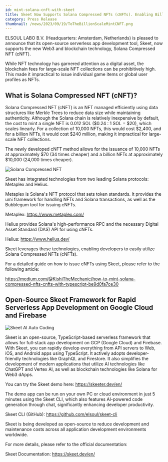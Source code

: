 ```yaml
---
id: mint-solana-cnft-with-skeet
title: Skeet Now Supports Solana Compressed NFTs (cNFTs). Enabling Billion-Scale NFT Collections at Low Cost.
category: Press Release
thumbnail: /news/2023/09/19/ToTheBillionScaleMintCNFT.png
---
```


ELSOUL LABO B.V. (Headquarters: Amsterdam, Netherlands) is pleased to announce
that its open-source serverless app development tool, Skeet, now supports the
new Web3 and blockchain technology, Solana Compressed NFT (cNFT).

While NFT technology has garnered attention as a digital asset, the blockchain
fees for large-scale NFT collections can be prohibitively high. This made it
impractical to issue individual game items or global user profiles as NFTs.

## What is Solana Compressed NFT (cNFT)?

Solana Compressed NFT (cNFT) is an NFT managed efficiently using data structures
like Merkle Trees to reduce data size while maintaining authenticity. Although
the Solana chain is relatively inexpensive by default, the cost to mint a single
NFT is 0.012 SOL ($0.24 : 1 SOL = $20), which scales linearly. For a collection
of 10,000 NFTs, this would cost $2,400, and for a billion NFTs, it would cost
$240 million, making it impractical for large-scale NFT collections.

The newly developed cNFT method allows for the issuance of 10,000 NFTs at
approximately $70 (34 times cheaper) and a billion NFTs at approximately $10,000
(24,000 times cheaper).

![Solana Compressed NFT](/news/2023/09/19/mint-solana-cnft.png)

Skeet has integrated technologies from two leading Solana protocols: Metaplex
and Helius.

Metaplex is Solana's NFT protocol that sets token standards. It provides the umi
framework for handling NFTs and Solana transactions, as well as the Bubblegum
tool for issuing cNFTs.

Metaplex: https://www.metaplex.com/

Helius provides Solana's high-performance RPC and the necessary Digital Asset
Standard (DAS) API for using cNFTs.

Helius: https://www.helius.dev/

Skeet leverages these technologies, enabling developers to easily utilize Solana
Compressed NFTs (cNFTs).

For a detailed guide on how to issue cNFTs using Skeet, please refer to the
following article:

https://medium.com/@KishiTheMechanic/how-to-mint-solana-compressed-nfts-cnfts-with-typescript-be9d0fa7ce30

## Open-Source Skeet Framework for Rapid Serverless App Development on Google Cloud and Firebase

![Skeet AI Auto Coding](/news/2023/09/15/SkeetEN.png)

Skeet is an open-source, TypeScript-based serverless framework that allows for
full-stack app development on GCP (Google Cloud) and Firebase. With Skeet, you
can rapidly develop everything from API servers to Web, iOS, and Android apps
using TypeScript. It actively adopts developer-friendly technologies like
GraphQL and Firestore. It also simplifies the development of modern applications
that utilize AI technologies like ChatGPT and Vertex AI, as well as blockchain
technologies like Solana for Web3 dApps.

You can try the Skeet demo here: https://skeeter.dev/en/

The demo app can be run on your own PC or cloud environment in just 5 minutes
using the Skeet CLI, which also features AI-powered code generation through
chat, significantly enhancing developer productivity.

Skeet CLI (GitHub): https://github.com/elsoul/skeet-cli

Skeet is being developed as open-source to reduce development and maintenance
costs across all application development environments worldwide.

For more details, please refer to the official documentation:

Skeet Documentation: https://skeet.dev/en/
